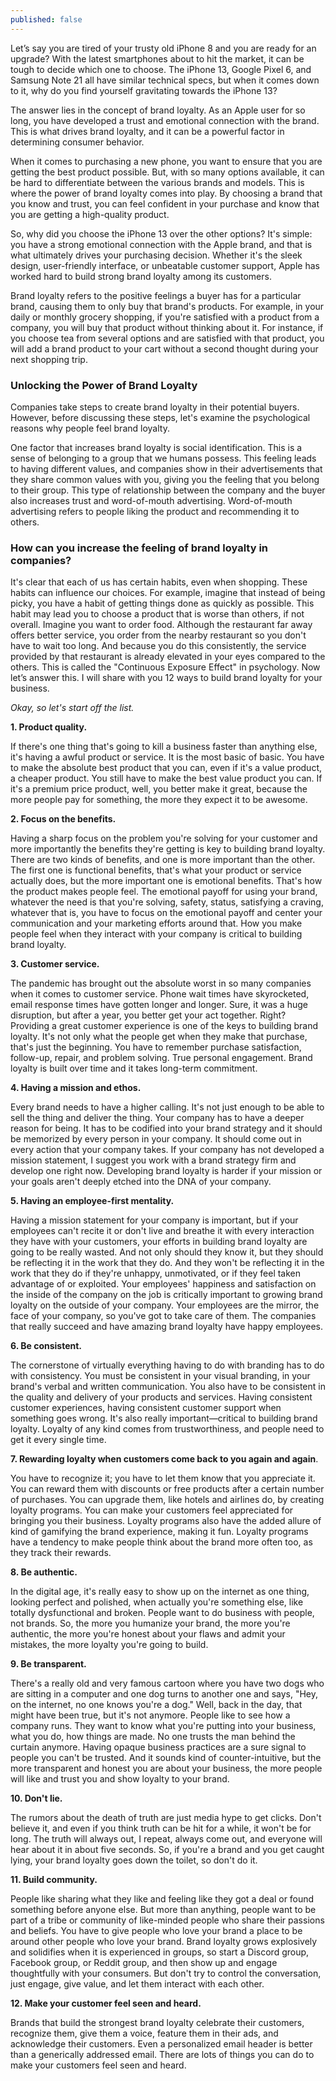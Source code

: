 ```yaml
---
published: false
---
```


Let’s say you are tired of your trusty old iPhone 8 and you are ready for an upgrade? With the latest smartphones about to hit the market, it can be tough to decide which one to choose. The iPhone 13, Google Pixel 6, and Samsung Note 21 all have similar technical specs, but when it comes down to it, why do you find yourself gravitating towards the iPhone 13?

The answer lies in the concept of brand loyalty. As an Apple user for so long, you have developed a trust and emotional connection with the brand. This is what drives brand loyalty, and it can be a powerful factor in determining consumer behavior.

When it comes to purchasing a new phone, you want to ensure that you are getting the best product possible. But, with so many options available, it can be hard to differentiate between the various brands and models. This is where the power of brand loyalty comes into play. By choosing a brand that you know and trust, you can feel confident in your purchase and know that you are getting a high-quality product.

So, why did you choose the iPhone 13 over the other options? It's simple: you have a strong emotional connection with the Apple brand, and that is what ultimately drives your purchasing decision. Whether it's the sleek design, user-friendly interface, or unbeatable customer support, Apple has worked hard to build strong brand loyalty among its customers.

Brand loyalty refers to the positive feelings a buyer has for a particular brand, causing them to only buy that brand's products. For example, in your daily or monthly grocery shopping, if you're satisfied with a product from a company, you will buy that product without thinking about it. For instance, if you choose tea from several options and are satisfied with that product, you will add a brand product to your cart without a second thought during your next shopping trip.

### Unlocking the Power of Brand Loyalty
Companies take steps to create brand loyalty in their potential buyers. However, before discussing these steps, let's examine the psychological reasons why people feel brand loyalty.

One factor that increases brand loyalty is social identification. This is a sense of belonging to a group that we humans possess. This feeling leads to having different values, and companies show in their advertisements that they share common values with you, giving you the feeling that you belong to their group. This type of relationship between the company and the buyer also increases trust and word-of-mouth advertising. Word-of-mouth advertising refers to people liking the product and recommending it to others.

### How can you increase the feeling of brand loyalty in companies?
It's clear that each of us has certain habits, even when shopping. These habits can influence our choices. For example, imagine that instead of being picky, you have a habit of getting things done as quickly as possible. This habit may lead you to choose a product that is worse than others, if not overall. Imagine you want to order food. Although the restaurant far away offers better service, you order from the nearby restaurant so you don't have to wait too long. And because you do this consistently, the service provided by that restaurant is already elevated in your eyes compared to the others. This is called the "Continuous Exposure Effect" in psychology.
Now let’s answer this. I will share with you 12 ways to build brand loyalty for your business.

_Okay, so let's start off the list._

**1. Product quality.**

If there's one thing that's going to kill a business faster than anything else, it's having a awful product or service. It is the most basic of basic. You have to make the absolute best product that you can, even if it's a value product, a cheaper product. You still have to make the best value product you can. If it's a premium price product, well, you better make it great, because the more people pay for something, the more they expect it to be awesome.

**2. Focus on the benefits.**

Having a sharp focus on the problem you're solving for your customer and more importantly the benefits they're getting is key to building brand loyalty. There are two kinds of benefits, and one is more important than the other. The first one is functional benefits, that's what your product or service actually does, but the more important one is emotional benefits. That's how the product makes people feel. The emotional payoff for using your brand, whatever the need is that you're solving, safety, status, satisfying a craving, whatever that is, you have to focus on the emotional payoff and center your communication and your marketing efforts around that. How you make people feel when they interact with your company is critical to building brand loyalty.

**3. Customer service.**

The pandemic has brought out the absolute worst in so many companies when it comes to customer service. Phone wait times have skyrocketed, email response times have gotten longer and longer. Sure, it was a huge disruption, but after a year, you better get your act together. Right? Providing a great customer experience is one of the keys to building brand loyalty. It's not only what the people get when they make that purchase, that's just the beginning. You have to remember purchase satisfaction, follow-up, repair, and problem solving. True personal engagement. Brand loyalty is built over time and it takes long-term commitment.

**4. Having a mission and ethos.**

Every brand needs to have a higher calling. It's not just enough to be able to sell the thing and deliver the thing. Your company has to have a deeper reason for being. It has to be codified into your brand strategy and it should be memorized by every person in your company. It should come out in every action that your company takes. If your company has not developed a mission statement, I suggest you work with a brand strategy firm and develop one right now. Developing brand loyalty is harder if your mission or your goals aren't deeply etched into the DNA of your company.

**5. Having an employee-first mentality.**

Having a mission statement for your company is important, but if your employees can't recite it or don't live and breathe it with every interaction they have with your customers, your efforts in building brand loyalty are going to be really wasted. And not only should they know it, but they should be reflecting it in the work that they do. And they won't be reflecting it in the work that they do if they're unhappy, unmotivated, or if they feel taken advantage of or exploited. Your employees' happiness and satisfaction on the inside of the company on the job is critically important to growing brand loyalty on the outside of your company. Your employees are the mirror, the face of your company, so you've got to take care of them. The companies that really succeed and have amazing brand loyalty have happy employees.

**6. Be consistent.**

The cornerstone of virtually everything having to do with branding has to do with consistency. You must be consistent in your visual branding, in your brand's verbal and written communication. You also have to be consistent in the quality and delivery of your products and services. Having consistent customer experiences, having consistent customer support when something goes wrong. It's also really important—critical to building brand loyalty. Loyalty of any kind comes from trustworthiness, and people need to get it every single time. 

**7. Rewarding loyalty when customers come back to you again and again**. 

You have to recognize it; you have to let them know that you appreciate it. You can reward them with discounts or free products after a certain number of purchases. You can upgrade them, like hotels and airlines do, by creating loyalty programs. You can make your customers feel appreciated for bringing you their business. Loyalty programs also have the added allure of kind of gamifying the brand experience, making it fun. Loyalty programs have a tendency to make people think about the brand more often too, as they track their rewards.

**8. Be authentic.**

In the digital age, it's really easy to show up on the internet as one thing, looking perfect and polished, when actually you're something else, like totally dysfunctional and broken. People want to do business with people, not brands. So, the more you humanize your brand, the more you're authentic, the more you're honest about your flaws and admit your mistakes, the more loyalty you're going to build.

**9. Be transparent.**

There's a really old and very famous cartoon where you have two dogs who are sitting in a computer and one dog turns to another one and says, "Hey, on the internet, no one knows you're a dog." Well, back in the day, that might have been true, but it's not anymore. People like to see how a company runs. They want to know what you're putting into your business, what you do, how things are made. No one trusts the man behind the curtain anymore. Having opaque business practices are a sure signal to people you can't be trusted. And it sounds kind of counter-intuitive, but the more transparent and honest you are about your business, the more people will like and trust you and show loyalty to your brand.

**10. Don't lie.** 

The rumors about the death of truth are just media hype to get clicks. Don't believe it, and even if you think truth can be hit for a while, it won't be for long. The truth will always out, I repeat, always come out, and everyone will hear about it in about five seconds. So, if you're a brand and you get caught lying, your brand loyalty goes down the toilet, so don't do it.

**11. Build community.**

People like sharing what they like and feeling like they got a deal or found something before anyone else. But more than anything, people want to be part of a tribe or community of like-minded people who share their passions and beliefs. You have to give people who love your brand a place to be around other people who love your brand. Brand loyalty grows explosively and solidifies when it is experienced in groups, so start a Discord group, Facebook group, or Reddit group, and then show up and engage thoughtfully with your consumers. But don't try to control the conversation, just engage, give value, and let them interact with each other.

**12. Make your customer feel seen and heard.**

Brands that build the strongest brand loyalty celebrate their customers, recognize them, give them a voice, feature them in their ads, and acknowledge their customers. Even a personalized email header is better than a generically addressed email. There are lots of things you can do to make your customers feel seen and heard.

